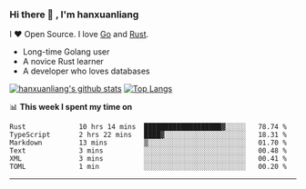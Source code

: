 ### Hi there 👋 , I'm hanxuanliang

<!--
**hanxuanliang/hanxuanliang** is a ✨ _special_ ✨ repository because its `README.md` (this file) appears on your GitHub profile.

Here are some ideas to get you started:

- 🔭 I’m currently working on ...
- 🌱 I’m currently learning ...
- 👯 I’m looking to collaborate on ...
- 🤔 I’m looking for help with ...
- 💬 Ask me about ...
- 📫 How to reach me: ...
- 😄 Pronouns: ...
- ⚡ Fun fact: ...
-->
I ❤ Open Source. I love [Go](https://golang.org) and [Rust](https://www.rust-lang.org/zh-CN/).

* Long-time Golang user
* A novice Rust learner
* A developer who loves databases

[![hanxuanliang's github stats](https://github-readme-stats.vercel.app/api/top-langs/?username=hanxuanliang&hide=html)](https://github.com/anuraghazra/github-readme-stats)
[![Top Langs](https://github-readme-stats.vercel.app/api?username=hanxuanliang&show_icons=true&count_private=true&line_height=40)](https://github.com/anuraghazra/github-readme-stats)

📊 **This week I spent my time on**
<!--START_SECTION:waka-->

```text
Rust             10 hrs 14 mins  ███████████████████▓░░░░░   78.74 %
TypeScript       2 hrs 22 mins   ████▓░░░░░░░░░░░░░░░░░░░░   18.31 %
Markdown         13 mins         ▒░░░░░░░░░░░░░░░░░░░░░░░░   01.70 %
Text             3 mins          ░░░░░░░░░░░░░░░░░░░░░░░░░   00.48 %
XML              3 mins          ░░░░░░░░░░░░░░░░░░░░░░░░░   00.41 %
TOML             1 min           ░░░░░░░░░░░░░░░░░░░░░░░░░   00.20 %
```

<!--END_SECTION:waka-->

***
